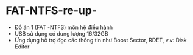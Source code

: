 # FAT-NTFS-re-up-
- Đồ án 1 (FAT -NTFS) môn hệ điều hành
- USB sử dụng có dung lượng 16/32GB
- Ứng dụng hỗ trợ đọc các thông tin như Boost Sector, RDET, v.v: Disk Editor